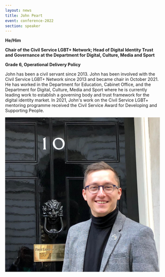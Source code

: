 ```yaml
---
layout: news
title: John Peart
event: conference-2022
section: speaker
---
```

**H﻿e/Him**

**Chair of the Civil Service LGBT+ Network; Head of Digital Identity Trust and Governance at the Department for Digital, Culture, Media and Sport**

**Grade 6, Operational Delivery Policy** 

John has been a civil servant since 2013. John has been involved with the Civil Service LGBT+ Network since 2013 and became chair in October 2021. He has worked in the Department for Education, Cabinet Office, and the Department for Digital, Culture, Media and Sport where he is currently leading work to establish a governing body and trust framework for the digital identity market. In 2021, John's work on the Civil Service LGBT+ mentoring programme received the Civil Service Award for Developing and Supporting People.

![](/assets/images/uploads/john_peart.jpeg)